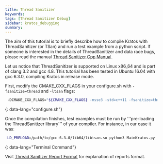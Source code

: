 ```yaml
---
title: Thread Sanitizer
keywords: 
tags: [Thread Sanitizer Debug]
sidebar: kratos_debugging
summary: 
---
```


The aim of this tutorial is to briefly describe how to compile Kratos with ThreadSanitizer (or TSan) and run a test example from a python script. If someone is interested in the details of ThreadSanitizer and data race bugs, please read the manual [Thread Sanitizer Cpp Manual](https://github.com/google/sanitizers/wiki/).

Let us notice that ThreadSanitizer is supported on Linux x86_64 and is part of clang 3.2 and gcc 4.8. This tutorial has been tested in Ubuntu 16.04 with gcc 6.3.0, compiling Kratos in release mode.

First, modify the CMAKE_CXX_FLAGS in your configure.sh with `-fsanitize=thread` and `-ltsan` flags:

```sh
 -DCMAKE_CXX_FLAGS="${CMAKE_CXX_FLAGS} -msse3 -std=c++11 -fsanitize=thread -ltsan"     \
```
{: data-lang="configure.sh"}

Once the compilation finishes, test examples must be run by '''pre-loading the ThreadSanitizer library''' of your compiler. For instance, in our case it was:

```sh
 LD_PRELOAD=/path/to/gcc-6.3.0/lib64/libtsan.so python3 MainKratos.py
```
{: data-lang="Terminal Command"}

Visit [Thread Sanitizer Report Format](https://github.com/google/sanitizers/wiki/ThreadSanitizerReportFormat) for explanation of reports format.